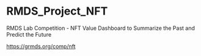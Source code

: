 # RMDS_Project_NFT
RMDS Lab Competition - NFT Value Dashboard to Summarize the Past and Predict the Future

https://grmds.org/comp/nft

